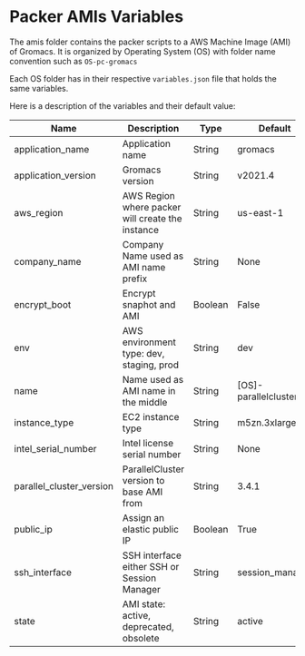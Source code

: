 # Packer AMIs Variables

The amis folder contains the packer scripts to a AWS Machine Image (AMI) of Gromacs.
It is organized by Operating System (OS) with folder name convention such as `OS-pc-gromacs`

Each OS folder has in their respective `variables.json` file that holds the same variables.

Here is a description of the variables and their default value:

| Name                       | Description                                      | Type    | Default                | Required |
| -------------------------- | ------------------------------------------------ | ------- | ---------------------- | -------- |
| application\_name          | Application name                                 | String  | gromacs                | no       |
| application\_version       | Gromacs version                                  | String  | v2021.4                | no       |
| aws\_region                | AWS Region where packer will create the instance | String  | us-east-1              | no       |
| company\_name              | Company Name used as AMI name prefix             | String  | None                   | yes      |
| encrypt\_boot              | Encrypt snaphot and AMI                          | Boolean | False                  | no       |
| env                        | AWS environment type: dev, staging, prod         | String  | dev                    | no       |
| name                       | Name used as AMI name in the middle              | String  | \[OS\]-parallelcluster | no       |
| instance\_type             | EC2 instance type                                | String  | m5zn.3xlarge           | no       |
| intel\_serial\_number      | Intel license serial number                      | String  | None                   | no       |
| parallel\_cluster\_version | ParallelCluster version to base AMI from         | String  | 3.4.1                  | no       |
| public\_ip                 | Assign an elastic public IP                      | Boolean | True                   | no       |
| ssh\_interface             | SSH interface either SSH or Session Manager      | String  | session\_manager       | no       |
| state                      | AMI state: active, deprecated, obsolete          | String  | active                 | no       |
